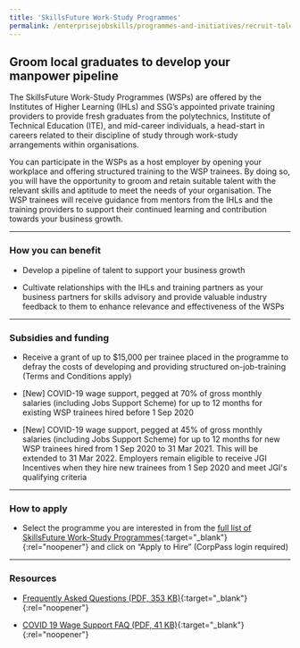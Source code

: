 ```yaml
---
title: 'SkillsFuture Work-Study Programmes'
permalink: /enterprisejobskills/programmes-and-initiatives/recruit-talent/skills-work-study-programmes/
---
```


## Groom local graduates to develop your manpower pipeline

The SkillsFuture Work-Study Programmes (WSPs) are offered by the Institutes of Higher Learning (IHLs) and SSG’s appointed private training providers to provide fresh graduates from the polytechnics, Institute of Technical Education (ITE), and mid-career individuals, a head-start in careers related to their discipline of study through work-study arrangements within organisations.

You can participate in the WSPs as a host employer by opening your workplace and offering structured training to the WSP trainees. By doing so, you will have the opportunity to groom and retain suitable talent with the relevant skills and aptitude to meet the needs of your organisation. The WSP trainees will receive guidance from mentors from the IHLs and the training providers to support their continued learning and contribution towards your business growth.

---

### How you can benefit

- Develop a pipeline of talent to support your business growth

- Cultivate relationships with the IHLs and training partners as your business partners for skills advisory and provide valuable industry feedback to them to enhance relevance and effectiveness of the WSPs

---

### Subsidies and funding

- Receive a grant of up to $15,000 per trainee placed in the programme to defray the costs of developing and providing structured on-job-training (Terms and Conditions apply)

- [New] COVID-19 wage support, pegged at 70% of gross monthly salaries (including Jobs Support Scheme) for up to 12 months for existing WSP trainees hired before 1 Sep 2020

- [New] COVID-19 wage support, pegged at 45% of gross monthly salaries (including Jobs Support Scheme) for up to 12 months for new WSP trainees hired from 1 Sep 2020 to 31 Mar 2021. This will be extended to 31 Mar 2022. Employers remain eligible to receive JGI Incentives when they hire new trainees from 1 Sep 2020 and meet JGI's qualifying criteria

---

### How to apply

- Select the programme you are interested in from the [full list of SkillsFuture Work-Study Programmes](https://programmes.enterprisejobskills.gov.sg/WorkStudyEmployerProgrammes/Programme_Summary.aspx){:target="_blank"}{:rel="noopener"} and click on “Apply to Hire” (CorpPass login required)

----

### Resources

- [Frequently Asked Questions (PDF, 353 KB)](_nothing){:target="_blank"}{:rel="noopener"}

- [COVID 19 Wage Support FAQ (PDF, 41 KB)](_nothing){:target="_blank"}{:rel="noopener"}

